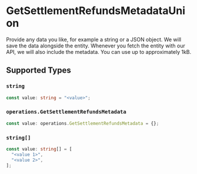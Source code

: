 # GetSettlementRefundsMetadataUnion

Provide any data you like, for example a string or a JSON object. We will save the data alongside the entity. Whenever you fetch the entity with our API, we will also include the metadata. You can use up to approximately 1kB.


## Supported Types

### `string`

```typescript
const value: string = "<value>";
```

### `operations.GetSettlementRefundsMetadata`

```typescript
const value: operations.GetSettlementRefundsMetadata = {};
```

### `string[]`

```typescript
const value: string[] = [
  "<value 1>",
  "<value 2>",
];
```

